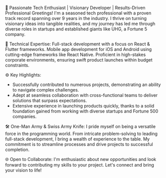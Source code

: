 🚀 Passionate Tech Enthusiast | Visionary Developer | Results-Driven Professional
Greetings! I'm a seasoned tech professional with a proven track record spanning over 9 years in the industry. I thrive on turning visionary ideas into tangible realities, and my journey has led me through diverse roles in startups and established giants like UHG, a Fortune 5 company.

🔧 Technical Expertise:
Full-stack development with a focus on React & Flutter frameworks.
Mobile app development for iOS and Android using cutting-edge frameworks like React Native.
Proficient in high-stakes corporate environments, ensuring swift product launches within budget constraints.

⚙️ Key Highlights:
- Successfully contributed to numerous projects, demonstrating an ability to navigate complex challenges.
- Adept at seamless collaboration with cross-functional teams to deliver solutions that surpass expectations.
- Extensive experience in launching products quickly, thanks to a solid foundation gained from working with diverse startups and Fortune 500 companies.

🛠️ One-Man Army & Swiss Army Knife:
I pride myself on being a versatile force in the programming world. From intricate problem-solving to leading full-stack development, I bring a wealth of experience to the table. My commitment is to streamline processes and drive projects to successful completion.

🌐 Open to Collaborate:
I'm enthusiastic about new opportunities and look forward to contributing my skills to your project. Let's connect and bring your vision to life!
